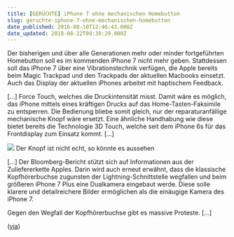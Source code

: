 ```yaml
---
title: [GERÜCHTE] iPhone 7 ohne mechanischen Homebutton
slug: geruchte-iphone-7-ohne-mechanischen-homebutton
date_published: 2016-08-10T12:46:43.000Z
date_updated: 2018-08-22T09:39:29.000Z
---
```


Der bisherigen und über alle Generationen mehr oder minder fortgeführten Homebutton soll es im kommenden iPhone 7 nicht mehr geben. Stattdessen soll das iPhone 7 über eine Vibrationstechnik verfügen, die Apple bereits beim Magic Trackpad und den Trackpads der aktuellen Macbooks einsetzt. Auch das Display der aktuellen iPhones arbeitet mit haptischem Feedback. 

[...] Force Touch, welches die Druckintensität misst. Damit wäre es möglich, das iPhone mittels eines kräftigen Drucks auf das Home-Tasten-Faksimile zu entsperren. Die Bedienung bliebe somit gleich, nur der reparaturanfällige mechanische Knopf wäre ersetzt. Eine ähnliche Handhabung wie diese bietet bereits die Technologie 3D Touch, welche seit dem iPhone 6s für das Frontdisplay zum Einsatz kommt. [...]

![](__GHOST_URL__/content/images/2016/08/509666.jpg)
Der Knopf ist nicht echt, so könnte es aussehen

[...] Der Bloomberg-Bericht stützt sich auf Informationen aus der Zuliefererkette Apples. Darin wird auch erneut erwähnt, dass die klassische Kopfhörerbuchse zugunsten der Lightning-Schnittstelle wegfallen und beim größeren iPhone 7 Plus eine Dualkamera eingebaut werde. Diese solle klarere und detailreichere Bilder ermöglichen als die einäugige Kamera des iPhone 7.

Gegen den Wegfall der Kopfhörerbuchse gibt es massive Proteste. [...]

([via](http://www.golem.de/news/force-touch-iphone-7-ohne-mechanischen-homebutton-1608-122605.html))

